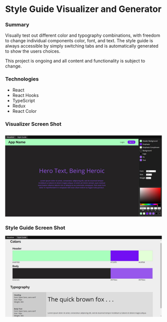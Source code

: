 # Style Guide Visualizer and Generator

### Summary

Visually test out different color and typography combinations, with freedom to change individual components color, font, and text. The style guide is always accessible by simply switching tabs and is automatically generated to show the users choices.

This project is ongoing and all content and functionality is subject to change.

### Technologies

- React
- React Hooks
- TypeScript
- Redux
- React Color

### Visualizer Screen Shot

<img src="images/Visualizer_screen_shot.JPG" width="800" alt="Visualizer Screen Shot" />

### Style Guide Screen Shot

<img src="images/StyleGuide_screen_shot.JPG" width="800" alt="Style Guide Screen Shot" />
